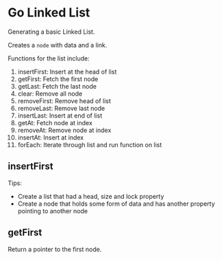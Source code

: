 # Go Linked List

Generating a basic Linked List.

Creates a `node` with data and a link.

Functions for the list include:

1. insertFirst: Insert at the head of list
2. getFirst: Fetch the first node
3. getLast: Fetch the last node
4. clear: Remove all node
5. removeFirst: Remove head of list
6. removeLast: Remove last node
7. insertLast: Insert at end of list
8. getAt: Fetch node at index
9. removeAt: Remove node at index
10. insertAt: Insert at index
11. forEach: Iterate through list and run function on list

## insertFirst

Tips:

- Create a list that had a head, size and lock property
- Create a node that holds some form of data and has another property pointing to another node

## getFirst

Return a pointer to the first node.
